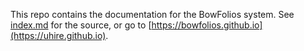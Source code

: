 This repo contains the documentation for the BowFolios system. See [index.md](index.md) for the source, or go to [https://bowfolios.github.io](https://uhire.github.io).
